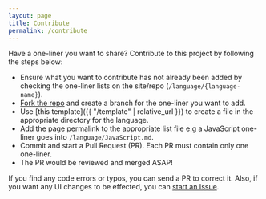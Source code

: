 ```yaml
---
layout: page
title: Contribute
permalink: /contribute
---
```


Have a one-liner you want to share? Contribute to this project by following the steps below:
- Ensure what you want to contribute has not already been added by checking the one-liner lists on the site/repo (`/language/{language-name}`).
- [Fork the repo](https://github.com/nicholaskajoh/book-of-one-liners) and create a branch for the one-liner you want to add.
- Use [this template]({{ "/template" | relative_url }}) to create a file in the appropriate directory for the language.
- Add the page permalink to the appropriate list file e.g a JavaScript one-liner goes into `/language/JavaScript.md`.
- Commit and start a Pull Request (PR). Each PR must contain only one one-liner.
- The PR would be reviewed and merged ASAP!
  
If you find any code errors or typos, you can send a PR to correct it. Also, if you want any UI changes to be effected, you can [start an Issue](https://github.com/nicholaskajoh/book-of-one-liners/issues).
